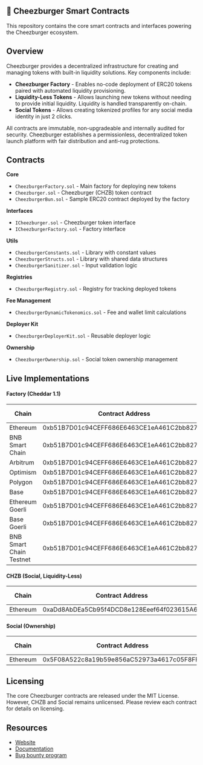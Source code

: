## 🍔 Cheezburger Smart Contracts

This repository contains the core smart contracts and interfaces powering the Cheezburger ecosystem.

## Overview

Cheezburger provides a decentralized infrastructure for creating and managing tokens with built-in liquidity solutions. Key components include:

- **Cheezburger Factory** - Enables no-code deployment of ERC20 tokens paired with automated liquidity provisioning.
- **Liquidity-Less Tokens** - Allows launching new tokens without needing to provide initial liquidity. Liquidity is handled transparently on-chain.
- **Social Tokens** - Allows creating tokenized profiles for any social media identity in just 2 clicks.

All contracts are immutable, non-upgradeable and internally audited for security. Cheezburger establishes a permissionless, decentralized token launch platform with fair distribution and anti-rug protections.

## Contracts

**Core**

- `CheezburgerFactory.sol` - Main factory for deploying new tokens 
- `Cheezburger.sol` - Cheezburger (CHZB) token contract
- `CheezburgerBun.sol` - Sample ERC20 contract deployed by the factory

**Interfaces**

- `ICheezburger.sol` - Cheezburger token interface
- `ICheezburgerFactory.sol` - Factory interface

**Utils** 

- `CheezburgerConstants.sol` - Library with constant values
- `CheezburgerStructs.sol` - Library with shared data structures
- `CheezburgerSanitizer.sol` - Input validation logic

**Registries**

- `CheezburgerRegistry.sol` - Registry for tracking deployed tokens

**Fee Management** 

- `CheezburgerDynamicTokenomics.sol` - Fee and wallet limit calculations

**Deployer Kit**

- `CheezburgerDeployerKit.sol` - Reusable deployer logic

**Ownership** 

- `CheezburgerOwnership.sol` - Social token ownership management

## Live Implementations

#### Factory (Cheddar 1.1)

| Chain | Contract Address | Explorer Link |
|-|-|-|
| Ethereum | 0xb51B7D01c94CEFF686E6463CE1eA461C2bb8276B | [Explorer](https://etherscan.io/address/0xb51b7d01c94ceff686e6463ce1ea461c2bb8276b)
| BNB Smart Chain | 0xb51B7D01c94CEFF686E6463CE1eA461C2bb8276B | [Explorer](https://bscscan.com/address/0xb51b7d01c94ceff686e6463ce1ea461c2bb8276b)
| Arbitrum | 0xb51B7D01c94CEFF686E6463CE1eA461C2bb8276B | [Explorer](https://arbiscan.io/address/0xb51b7d01c94ceff686e6463ce1ea461c2bb8276b)
| Optimism | 0xb51B7D01c94CEFF686E6463CE1eA461C2bb8276B | [Explorer](https://optimistic.etherscan.io/address/0xb51b7d01c94ceff686e6463ce1ea461c2bb8276b)
| Polygon | 0xb51B7D01c94CEFF686E6463CE1eA461C2bb8276B | [Explorer](https://polygonscan.com/address/0xb51b7d01c94ceff686e6463ce1ea461c2bb8276b) 
| Base | 0xb51B7D01c94CEFF686E6463CE1eA461C2bb8276B | [Explorer](https://basescan.org/address/0xb51b7d01c94ceff686e6463ce1ea461c2bb8276b)
| Ethereum Goerli | 0xb51B7D01c94CEFF686E6463CE1eA461C2bb8276B | [Explorer](https://goerli.etherscan.io/address/0xb51b7d01c94ceff686e6463ce1ea461c2bb8276b)
| Base Goerli | 0xb51B7D01c94CEFF686E6463CE1eA461C2bb8276B | [Explorer](https://goerli.basescan.org/address/0xb51b7d01c94ceff686e6463ce1ea461c2bb8276b)
| BNB Smart Chain Testnet | 0xb51B7D01c94CEFF686E6463CE1eA461C2bb8276B | [Explorer](https://testnet.bscscan.com/address/0xb51b7d01c94ceff686e6463ce1ea461c2bb8276b)

#### CHZB (Social, Liquidity-Less)

| Chain | Contract Address | Explorer Link |
|-|-|-|
| Ethereum | 0xaDd8AbDEa5Cb95f4DCD8e128Eeef64f023615A6a | [Explorer](https://etherscan.io/address/0xaDd8AbDEa5Cb95f4DCD8e128Eeef64f023615A6a)

#### Social (Ownership)

| Chain | Contract Address | Explorer Link |
|-|-|-|
| Ethereum | 0x5F08A522c8a19b59e856aC52973a4617c05F8FFa | [Explorer](https://etherscan.io/address/0x5F08A522c8a19b59e856aC52973a4617c05F8FFa)

## Licensing

The core Cheezburger contracts are released under the MIT License. However, CHZB and Social remains unlicensed. Please review each contract for details on licensing.

## Resources

- [Website](https://cheezburger.lol)
- [Documentation](https://documentation.cheezburger.lol)
- [Bug bounty program](https://documentation.cheezburger.lol/bug-bounty-program)
